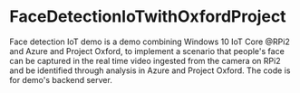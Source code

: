 # FaceDetectionIoTwithOxfordProject
Face detection IoT demo is a demo combining Windows 10 IoT Core @RPi2 and Azure and Project Oxford, to implement a scenario that people's face can be captured in the real time video ingested from the camera on RPi2 and be identified through analysis in Azure and Project Oxford.
The code is for demo's backend server.
